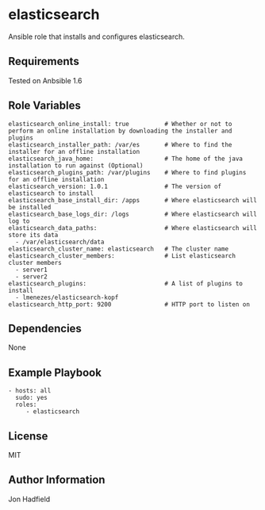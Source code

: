 elasticsearch
========

Ansible role that installs and configures elasticsearch.

Requirements
------------

Tested on Anbsible 1.6

Role Variables
--------------
    elasticsearch_online_install: true          # Whether or not to perform an online installation by downloading the installer and plugins
    elasticsearch_installer_path: /var/es       # Where to find the installer for an offline installation
    elasticsearch_java_home:                    # The home of the java installation to run against (Optional)
    elasticsearch_plugins_path: /var/plugins    # Where to find plugins for an offline installation
    elasticsearch_version: 1.0.1                # The version of elasticsearch to install
    elasticsearch_base_install_dir: /apps       # Where elasticsearch will be installed
    elasticsearch_base_logs_dir: /logs          # Where elasticsearch will log to
    elasticsearch_data_paths:                   # Where elasticsearch will store its data
      - /var/elasticsearch/data
    elasticsearch_cluster_name: elasticsearch   # The cluster name
    elasticsearch_cluster_members:              # List elasticsearch cluster members
      - server1
      - server2
    elasticsearch_plugins:                      # A list of plugins to install
      - lmenezes/elasticsearch-kopf
    elasticsearch_http_port: 9200               # HTTP port to listen on


Dependencies
------------

None

Example Playbook
-------------------------

    - hosts: all
      sudo: yes
      roles:
         - elasticsearch

License
-------

MIT

Author Information
------------------

Jon Hadfield
